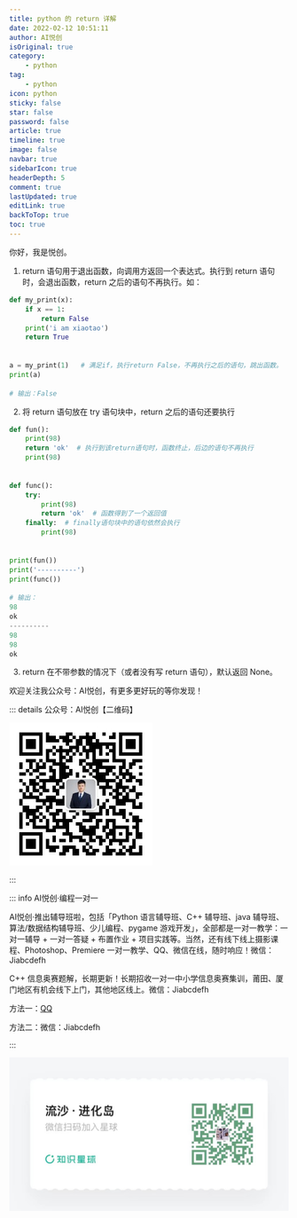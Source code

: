 ```yaml
---
title: python 的 return 详解
date: 2022-02-12 10:51:11
author: AI悦创
isOriginal: true
category: 
    - python
tag:
    - python
icon: python
sticky: false
star: false
password: false
article: true
timeline: true
image: false
navbar: true
sidebarIcon: true
headerDepth: 5
comment: true
lastUpdated: true
editLink: true
backToTop: true
toc: true
---
```


你好，我是悦创。

1. return 语句用于退出函数，向调用方返回一个表达式。执行到 return 语句时，会退出函数，return 之后的语句不再执行。如：

```python
def my_print(x):
    if x == 1:
        return False
    print('i am xiaotao')
    return True


a = my_print(1)   # 满足if，执行return False，不再执行之后的语句，跳出函数。
print(a)

# 输出：False
```

2. 将 return 语句放在 try 语句块中，return 之后的语句还要执行

```python
def fun():
    print(98)
    return 'ok'  # 执行到该return语句时，函数终止，后边的语句不再执行
    print(98)


def func():
    try:
        print(98)
        return 'ok'  # 函数得到了一个返回值
    finally:  # finally语句块中的语句依然会执行
        print(98)


print(fun())
print('----------')
print(func())

# 输出：
98
ok
----------
98
98
ok
```

3. return 在不带参数的情况下（或者没有写 return 语句），默认返回 None。

欢迎关注我公众号：AI悦创，有更多更好玩的等你发现！

::: details 公众号：AI悦创【二维码】

![](/gzh.jpg)

:::

::: info AI悦创·编程一对一

AI悦创·推出辅导班啦，包括「Python 语言辅导班、C++ 辅导班、java 辅导班、算法/数据结构辅导班、少儿编程、pygame 游戏开发」，全部都是一对一教学：一对一辅导 + 一对一答疑 + 布置作业 + 项目实践等。当然，还有线下线上摄影课程、Photoshop、Premiere 一对一教学、QQ、微信在线，随时响应！微信：Jiabcdefh

C++ 信息奥赛题解，长期更新！长期招收一对一中小学信息奥赛集训，莆田、厦门地区有机会线下上门，其他地区线上。微信：Jiabcdefh

方法一：[QQ](http://wpa.qq.com/msgrd?v=3&uin=1432803776&site=qq&menu=yes)

方法二：微信：Jiabcdefh

:::

![](/zsxq.jpg)
